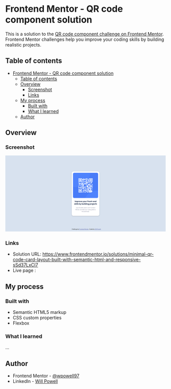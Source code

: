 # Frontend Mentor - QR code component solution

This is a solution to the [QR code component challenge on Frontend Mentor](https://www.frontendmentor.io/challenges/qr-code-component-iux_sIO_H). Frontend Mentor challenges help you improve your coding skills by building realistic projects. 

## Table of contents

- [Frontend Mentor - QR code component solution](#frontend-mentor---qr-code-component-solution)
  - [Table of contents](#table-of-contents)
  - [Overview](#overview)
    - [Screenshot](#screenshot)
    - [Links](#links)
  - [My process](#my-process)
    - [Built with](#built-with)
    - [What I learned](#what-i-learned)
  - [Author](#author)


## Overview

### Screenshot

![](./images/Frontend%20Mentor%20_%20QR%20code%20component.png)

### Links

- Solution URL: https://www.frontendmentor.io/solutions/minimal-qr-code-card-layout-built-with-semantic-html-and-responsive-sSd37LxCI7
- Live page : 

## My process

### Built with

- Semantic HTML5 markup
- CSS custom properties
- Flexbox


### What I learned

...

## Author

- Frontend Mentor - [@wpowell97](https://www.frontendmentor.io/profile/wpowell97)
- LinkedIn - [Will Powell](https://www.linkedin.com/in/willpowell30/)